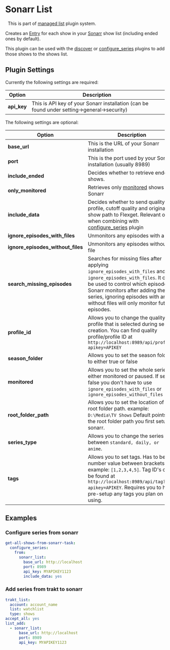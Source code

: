 # Sonarr List
<div class="alert alert-success" role="info">
  
  <span class="glyphicon glyphicon glyphicon-cog"></span>
  &nbsp; This is part of [managed list](/Plugins/List) plugin system.
</div>

Creates an [Entry](/Entry) for each show in your [Sonarr](https://sonarr.tv/) show list (including ended ones by default).

This plugin can be used with the [discover](/Plugins/discover) or [configure_series](/Plugins/configure_series) plugins to add those shows to the shows list.

## Plugin Settings
Currently the following settings are required:


|  Option  |  Description 
| --- | --- |
| **api_key** | This is API key of your Sonarr installation (can be found under setting->general->security)   |

The following settings are optional:


|  Option  |  Description  | Default
| --- | --- |--- |
| **base_url** | This is the URL of your Sonarr installation| `http://localhost`.  |
| **port** | This is the port used by your Sonarr installation (usually 8989)| `80`  |
| **include_ended** |  Decides whether to retrieve ended shows. | True  |
| **only_monitored** |  Retrieves only [monitored](https://github.com/Sonarr/Sonarr/wiki/Monitoring-Series-and-Episodes) shows on Sonarr|False  |
| **include_data** |  Decides whether to send quality profile, cutoff quality and original show path to Flexget. Relevant only when combining with  [configure_series](https://flexget.com/wiki/Plugins/configure_series) plugin | False
| **ignore_episodes_with_files** | Unmonitors any episodes with a file|False |
| **ignore_episodes_without_files** | Unmonitors any episodes without a file| False | 
| **search_missing_episodes**  | Searches for missing files after applying `ignore_episodes_with_files` and `ignore_episodes_with_files`. It can be used to control which episodes Sonarr monitors after adding the series, ignoring episodes with and without files will only monitor future episodes.| True |
| **profile_id**  | Allows you to change the quality profile that is selected during series creation. You can find quality profile/profile ID at `http://localhost:8989/api/profile?apikey=APIKEY`|1 |
| **season_folder**  | Allows you to set the season folder to either true or false| False |
| **monitored**  | Allows you to set the whole series to either monitored or paused. If set to false you don't have to use `ignore_episodes_with_files` or `ignore_episodes_without_files`| True |
| **root_folder_path**  | Allows you to set the location of the root folder path. example: `D:\Media\TV Shows` Default points to the root folder path you first setup in sonarr. |
| **series_type**  | Allows you to change the series type between `standard, daily, or anime`.|`standard` |
| **tags**  | Allows you to set tags. Has to be a number value between brackets like example: `[1,2,3,4,5]`. Tag ID's can be found at `http://localhost:8989/api/tag?apikey=APIKEY`. Requires you to have pre-setup any tags you plan on using. | [0] (not passing any tags) |
  
## Examples

### Configure series from sonarr

```yaml
get-all-shows-from-sonarr-task:
  configure_series:
    from:
      sonarr_list:
        base_url: http://localhost
        port: 8989
        api_key: MYAPIKEY1123
        include_data: yes
```

### Add series from trakt to sonarr
```yaml
trakt_list:
  account: account_name
  list: watchlist
  type: shows
accept_all: yes
list_add:
  - sonarr_list:
      base_url: http://localhost
      port: 8989
      api_key: MYAPIKEY1123
```
